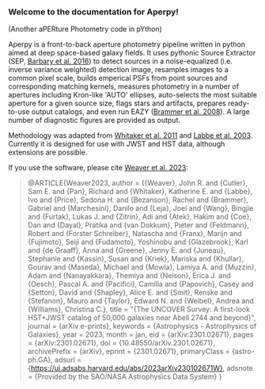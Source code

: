 ### Welcome to the documentation for Aperpy!
(Another aPERture Photometry code in pYthon)

Aperpy is a front-to-back aperture photometry pipeline written in python aimed at deep space-based galaxy fields. It uses pythonic Source Extractor (SEP, [Barbary et al. 2016](https://ui.adsabs.harvard.edu/abs/2016JOSS....1...58B/abstract)) to detect sources in a noise-equalized (i.e. inverse variance weighted) detection image, resamples images to a common pixel scale, builds emperical PSFs from point sources and corresponding matching kernels, measures photometry in a number of apertures including Kron-like 'AUTO' ellipses, auto-selects the most suitable aperture for a given source size, flags stars and artifacts, prepares ready-to-use output catalogs, and even run EAZY ([Brammer et al. 2008](https://ui.adsabs.harvard.edu/abs/2008ApJ...686.1503B/abstract)). A large number of diagnostic figures are provided as output. 

Methodology was adapted from [Whitaker et al. 2011](https://ui.adsabs.harvard.edu/abs/2011ApJ...735...86W/abstract) and [Labbe et al. 2003](https://ui.adsabs.harvard.edu/abs/2003AJ....125.1107L/abstract). Currently it is designed for use with JWST and HST data, although extensions are possible. 

If you use the software, please cite [Weaver et al. 2023](https://ui.adsabs.harvard.edu/abs/2023arXiv230102671W/abstract):

> @ARTICLE{Weaver2023,
       author = {{Weaver}, John R. and {Cutler}, Sam E. and {Pan}, Richard and {Whitaker}, Katherine E. and {Labbe}, Ivo and {Price}, Sedona H. and {Bezanson}, Rachel and {Brammer}, Gabriel and {Marchesini}, Danilo and {Leja}, Joel and {Wang}, Bingjie and {Furtak}, Lukas J. and {Zitrin}, Adi and {Atek}, Hakim and {Coe}, Dan and {Dayal}, Pratika and {van Dokkum}, Pieter and {Feldmann}, Robert and {Forster Schreiber}, Natascha and {Franx}, Marijn and {Fujimoto}, Seiji and {Fudamoto}, Yoshinobu and {Glazebrook}, Karl and {de Graaff}, Anna and {Greene}, Jenny E. and {Juneau}, Stephanie and {Kassin}, Susan and {Kriek}, Mariska and {Khullar}, Gourav and {Maseda}, Michael and {Mowla}, Lamiya A. and {Muzzin}, Adam and {Nanayakkara}, Themiya and {Nelson}, Erica J. and {Oesch}, Pascal A. and {Pacifici}, Camilla and {Papovich}, Casey and {Setton}, David and {Shapley}, Alice E. and {Smit}, Renske and {Stefanon}, Mauro and {Taylor}, Edward N. and {Weibel}, Andrea and {Williams}, Christina C.},
>        title = "{The UNCOVER Survey: A first-look HST+JWST catalog of 50,000 galaxies near Abell 2744 and beyond}",
>      journal = {arXiv e-prints},
>     keywords = {Astrophysics - Astrophysics of Galaxies},
>         year = 2023,
>        month = jan,
>          eid = {arXiv:2301.02671},
>        pages = {arXiv:2301.02671},
>          doi = {10.48550/arXiv.2301.02671},
>archivePrefix = {arXiv},
>       eprint = {2301.02671},
> primaryClass = {astro-ph.GA},
>       adsurl = {https://ui.adsabs.harvard.edu/abs/2023arXiv230102671W},
>      adsnote = {Provided by the SAO/NASA Astrophysics Data System}
>}